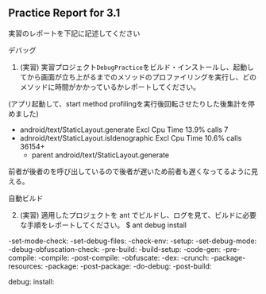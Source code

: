 Practice Report for 3.1
------

実習のレポートを下記に記述してください

デバッグ

1. (実習) 実習プロジェクト`DebugPractice`をビルド・インストールし、起動してから画面が立ち上がるまでのメソッドのプロファイリングを実行し、どのメソッドに時間がかかっているかレポートしてください。

(アプリ起動して、start method profilingを実行後回転させたりした後集計を停めました)
* android/text/StaticLayout.generate  Excl Cpu Time 13.9% calls 7
* adnroid/text/StaticLayout.isIdenographic Excl Cpu Time 10.6%  calls 36154+
    * parent android/text/StaticLayout.generate

前者が後者のを呼び出しているので後者が遅いため前者も遅くなってるように見える。


自動ビルド

2. (実習) 適用したプロジェクトを ant でビルドし、ログを見て、ビルドに必要な手順をレポートしてください。
$ ant debug install

-set-mode-check:
-set-debug-files:
-check-env:
-setup:
-set-debug-mode:
-debug-obfuscation-check:
-pre-build:
-build-setup:
-code-gen:
-pre-compile:
-compile:
-post-compile:
-obfuscate:
-dex:
-crunch:
-package-resources:
-package:
-post-package:
-do-debug:
-post-build:

debug:
install:
